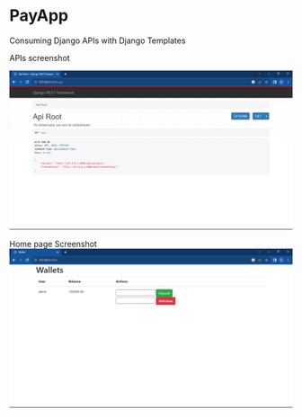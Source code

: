# PayApp
Consuming Django APIs with Django Templates

APIs screenshot

![](https://github.com/devfrederico23/PayApp/blob/main/wallet_api.jpg)

Home page Screenshot
![](https://github.com/devfrederico23/PayApp/blob/main/wallet.jpg)
